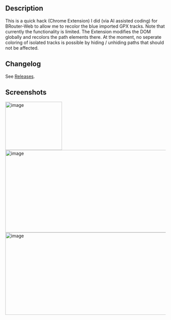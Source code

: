 ## Description

This is a quick hack (Chrome Extension) I did (via AI assisted coding) for BRouter-Web to allow me to recolor the blue imported GPX tracks.
Note that currently the functionality is limited. The Extension modifies the DOM globally and recolors the path elements there.
At the moment, no seperate coloring of isolated tracks is possible by hiding / unhiding paths that should not be affected.

## Changelog
See [Releases](https://github.com/momentmal/BRouter-Web-SetPathColorAndOpacity/releases).

## Screenshots

<img width="178" height="151" alt="image" src="https://github.com/user-attachments/assets/56891d23-4045-4503-b4c3-a42dace9fc0b" />
<br>
<img width="525" height="258" alt="image" src="https://github.com/user-attachments/assets/78b0a5e5-39b9-4581-9e32-2a5319aa8328" />
<img width="525" height="258" alt="image" src="https://github.com/user-attachments/assets/ec9f087e-1288-414c-bd4c-37631ecfa640" />

